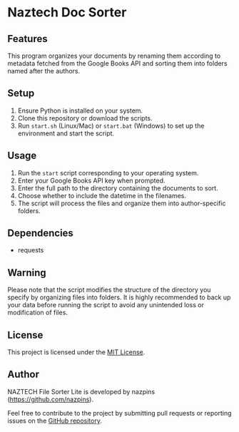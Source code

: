 # Naztech Doc Sorter

## Features
This program organizes your documents by renaming them according to metadata fetched from the Google Books API and sorting them into folders named after the authors.

## Setup
1. Ensure Python is installed on your system.
2. Clone this repository or download the scripts.
3. Run `start.sh` (Linux/Mac) or `start.bat` (Windows) to set up the environment and start the script.

## Usage
1. Run the `start` script corresponding to your operating system.
2. Enter your Google Books API key when prompted.
3. Enter the full path to the directory containing the documents to sort.
4. Choose whether to include the datetime in the filenames.
5. The script will process the files and organize them into author-specific folders.

## Dependencies
- requests

## Warning
Please note that the script modifies the structure of the directory you specify by organizing files into folders. It is highly recommended to back up your data before running the script to avoid any unintended loss or modification of files.

## License
This project is licensed under the [MIT License](LICENSE).

## Author
NAZTECH File Sorter Lite is developed by nazpins (https://github.com/nazpins).

Feel free to contribute to the project by submitting pull requests or reporting issues on the [GitHub repository](https://github.com/nazpins/naz-doc-sorter).
